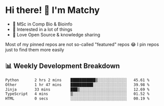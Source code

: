 # Hi there! 👋 I'm Matchy

- 🧬 MSc in Comp Bio & Bioinfo
- 🎈 Interested in a lot of things
- 💜 Love Open Source & knowledge sharing

Most of my pinned repos are not so-called "featured" repos 😂 I pin repos just to find them more easily

## 📊 Weekly Development Breakdown

<!--START_SECTION:waka-->

```txt
Python       2 hrs 2 mins    ███████████▒░░░░░░░░░░░░░   45.61 %
Other        1 hr 47 mins    ██████████░░░░░░░░░░░░░░░   39.98 %
Jinja        33 mins         ███▒░░░░░░░░░░░░░░░░░░░░░   12.69 %
TypeScript   4 mins          ▒░░░░░░░░░░░░░░░░░░░░░░░░   01.52 %
HTML         0 secs          ░░░░░░░░░░░░░░░░░░░░░░░░░   00.19 %
```

<!--END_SECTION:waka-->
